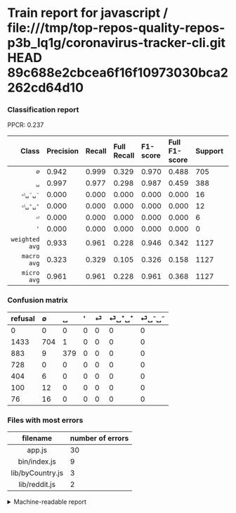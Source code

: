 # Train report for javascript / file:///tmp/top-repos-quality-repos-p3b_lq1g/coronavirus-tracker-cli.git HEAD 89c688e2cbcea6f16f10973030bca2262cd64d10

### Classification report

PPCR: 0.237

| Class | Precision | Recall | Full Recall | F1-score | Full F1-score | Support | Full Support | PPCR |
|------:|:----------|:-------|:------------|:---------|:---------|:--------|:-------------|:-----|
| `∅` | 0.942| 0.999| 0.329| 0.970| 0.488| 705| 2138| 0.330 |
| `␣` | 0.997| 0.977| 0.298| 0.987| 0.459| 388| 1271| 0.305 |
| `⏎␣⁻␣⁻` | 0.000| 0.000| 0.000| 0.000| 0.000| 16| 92| 0.174 |
| `⏎␣⁺␣⁺` | 0.000| 0.000| 0.000| 0.000| 0.000| 12| 112| 0.107 |
| `⏎` | 0.000| 0.000| 0.000| 0.000| 0.000| 6| 410| 0.015 |
| `'` | 0.000| 0.000| 0.000| 0.000| 0.000| 0| 728| 0.000 |
| `weighted avg` | 0.933| 0.961| 0.228| 0.946| 0.342| 1127| 4751| 0.237 |
| `macro avg` | 0.323| 0.329| 0.105| 0.326| 0.158| 1127| 4751| 0.237 |
| `micro avg` | 0.961| 0.961| 0.228| 0.961| 0.368| 1127| 4751| 0.237 |

### Confusion matrix

|refusal|  ∅| ␣| '| ⏎| ⏎␣⁺␣⁺| ⏎␣⁻␣⁻| 
|:---|:---|:---|:---|:---|:---|:---|
|0 |0 |0 |0 |0 |0 |0 |
|1433 |704 |1 |0 |0 |0 |0 |
|883 |9 |379 |0 |0 |0 |0 |
|728 |0 |0 |0 |0 |0 |0 |
|404 |6 |0 |0 |0 |0 |0 |
|100 |12 |0 |0 |0 |0 |0 |
|76 |16 |0 |0 |0 |0 |0 |

### Files with most errors

| filename | number of errors|
|:----:|:-----|
| app.js | 30 |
| bin/index.js | 9 |
| lib/byCountry.js | 3 |
| lib/reddit.js | 2 |

<details>
    <summary>Machine-readable report</summary>
```json
{
  "cl_report": {"\u0027": {"f1-score": 0.0, "precision": 0.0, "recall": 0.0, "support": 0}, "macro avg": {"f1-score": 0.3261126893939394, "precision": 0.323300805561427, "recall": 0.3292309473325047, "support": 1127}, "micro avg": {"f1-score": 0.9609582963620231, "precision": 0.9609582963620231, "recall": 0.9609582963620231, "support": 1127}, "weighted avg": {"f1-score": 0.9463924403753596, "precision": 0.9329162538164614, "recall": 0.9609582963620231, "support": 1127}, "\u2205": {"f1-score": 0.9696969696969697, "precision": 0.9424364123159303, "recall": 0.9985815602836879, "support": 705}, "\u23ce": {"f1-score": 0.0, "precision": 0.0, "recall": 0.0, "support": 6}, "\u23ce\u2423\u207a\u2423\u207a": {"f1-score": 0.0, "precision": 0.0, "recall": 0.0, "support": 12}, "\u23ce\u2423\u207b\u2423\u207b": {"f1-score": 0.0, "precision": 0.0, "recall": 0.0, "support": 16}, "\u2423": {"f1-score": 0.9869791666666666, "precision": 0.9973684210526316, "recall": 0.9768041237113402, "support": 388}},
  "cl_report_full": {"\u0027": {"f1-score": 0.0, "precision": 0.0, "recall": 0.0, "support": 728}, "macro avg": {"f1-score": 0.1578595469860362, "precision": 0.323300805561427, "recall": 0.10457835031894482, "support": 4751}, "micro avg": {"f1-score": 0.36849268458659407, "precision": 0.9609582963620231, "recall": 0.22795201010313618, "support": 4751}, "weighted avg": {"f1-score": 0.3424476884250038, "precision": 0.6909249237401291, "recall": 0.22795201010313618, "support": 4751}, "\u2205": {"f1-score": 0.4880415944540728, "precision": 0.9424364123159303, "recall": 0.3292797006548176, "support": 2138}, "\u23ce": {"f1-score": 0.0, "precision": 0.0, "recall": 0.0, "support": 410}, "\u23ce\u2423\u207a\u2423\u207a": {"f1-score": 0.0, "precision": 0.0, "recall": 0.0, "support": 112}, "\u23ce\u2423\u207b\u2423\u207b": {"f1-score": 0.0, "precision": 0.0, "recall": 0.0, "support": 92}, "\u2423": {"f1-score": 0.4591156874621442, "precision": 0.9973684210526316, "recall": 0.2981904012588513, "support": 1271}},
  "ppcr": 0.23721321826983793
}
```
</details>
